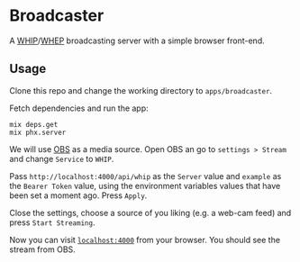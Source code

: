 # Broadcaster

A [WHIP](https://datatracker.ietf.org/doc/html/draft-ietf-wish-whip-13)/[WHEP](https://datatracker.ietf.org/doc/html/draft-ietf-wish-whep-01) broadcasting server with a simple browser front-end.

## Usage

Clone this repo and change the working directory to `apps/broadcaster`.

Fetch dependencies and run the app:

```shell
mix deps.get
mix phx.server
```

We will use [OBS](https://github.com/obsproject/obs-studio) as a media source.
Open OBS an go to `settings > Stream` and change `Service` to `WHIP`.

Pass `http://localhost:4000/api/whip` as the `Server` value and `example` as the `Bearer Token` value, using the environment
variables values that have been set a moment ago. Press `Apply`.

Close the settings, choose a source of you liking (e.g. a web-cam feed) and press `Start Streaming`.

Now you can visit [`localhost:4000`](http://localhost:4000) from your browser. You should see the stream from OBS.
